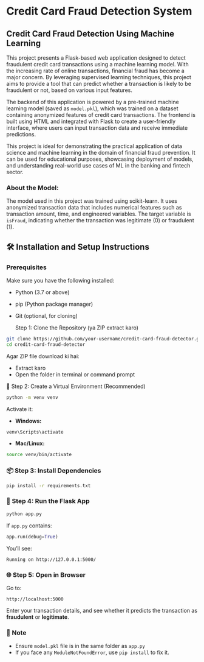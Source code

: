 # Credit Card Fraud Detection System 


##  Credit Card Fraud Detection Using Machine Learning

This project presents a Flask-based web application designed to detect fraudulent credit card transactions using a machine learning model. With the increasing rate of online transactions, financial fraud has become a major concern. By leveraging supervised learning techniques, this project aims to provide a tool that can predict whether a transaction is likely to be fraudulent or not, based on various input features.

The backend of this application is powered by a pre-trained machine learning model (saved as `model.pkl`), which was trained on a dataset containing anonymized features of credit card transactions. The frontend is built using HTML and integrated with Flask to create a user-friendly interface, where users can input transaction data and receive immediate predictions.

This project is ideal for demonstrating the practical application of data science and machine learning in the domain of financial fraud prevention. It can be used for educational purposes, showcasing deployment of models, and understanding real-world use cases of ML in the banking and fintech sector.


###  About the Model:

The model used in this project was trained using scikit-learn. It uses anonymized transaction data that includes numerical features such as transaction amount, time, and engineered variables. The target variable is `isFraud`, indicating whether the transaction was legitimate (0) or fraudulent (1).


## 🛠 Installation and Setup Instructions

###  Prerequisites

Make sure you have the following installed:

* Python (3.7 or above)
* pip (Python package manager)
* Git (optional, for cloning)


  Step 1: Clone the Repository (ya ZIP extract karo)

```bash
git clone https://github.com/your-username/credit-card-fraud-detector.git
cd credit-card-fraud-detector
```

Agar ZIP file download ki hai:

* Extract karo
* Open the folder in terminal or command prompt


 🐍 Step 2: Create a Virtual Environment (Recommended)

```bash
python -m venv venv
```

Activate it:

* **Windows:**

```bash
venv\Scripts\activate
```

* **Mac/Linux:**

```bash
source venv/bin/activate
```

### 📦 Step 3: Install Dependencies

```bash
pip install -r requirements.txt
```

### 🤖 Step 4: Run the Flask App

```bash
python app.py
```

If `app.py` contains:

```python
app.run(debug=True)
```

You’ll see:

```
Running on http://127.0.0.1:5000/
```



### 🌐 Step 5: Open in Browser

Go to:

```
http://localhost:5000
```

Enter your transaction details, and see whether it predicts the transaction as **fraudulent** or **legitimate**.



### 📌 Note

* Ensure `model.pkl` file is in the same folder as `app.py`
* If you face any `ModuleNotFoundError`, use `pip install` to fix it.


